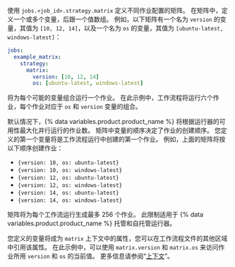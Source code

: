 使用 `jobs.<job_id>.strategy.matrix` 定义不同作业配置的矩阵。 在矩阵中，定义一个或多个变量，后跟一个值数组。 例如，以下矩阵有一个名为 `version` 的变量，其值为 `[10, 12, 14]`，以及一个名为 `os` 的变量，其值为 `[ubuntu-latest, windows-latest]`：

```yaml
jobs:
  example_matrix:
    strategy:
      matrix:
        version: [10, 12, 14]
        os: [ubuntu-latest, windows-latest]
```

将为每个可能的变量组合运行一个作业。 在此示例中，工作流程将运行六个作业，每个作业对应于 `os` 和 `version` 变量的组合。

默认情况下，{% data variables.product.product_name %} 将根据运行器的可用性最大化并行运行的作业数。 矩阵中变量的顺序决定了作业的创建顺序。 您定义的第一个变量将是工作流程运行中创建的第一个作业。 例如，上面的矩阵将按以下顺序创建作业：

- `{version: 10, os: ubuntu-latest}`
- `{version: 10, os: windows-latest}`
- `{version: 12, os: ubuntu-latest}`
- `{version: 12, os: windows-latest}`
- `{version: 14, os: ubuntu-latest}`
- `{version: 14, os: windows-latest}`

矩阵将为每个工作流运行生成最多 256 个作业。 此限制适用于 {% data variables.product.product_name %} 托管和自托管运行器。

您定义的变量将成为 `matrix` 上下文中的属性，您可以在工作流程文件的其他区域中引用该属性。 在此示例中，可以使用 `matrix.version` 和 `matrix.os` 来访问作业所用 `version` 和 `os` 的当前值。 更多信息请参阅“[上下文](/actions/learn-github-actions/contexts)”。
